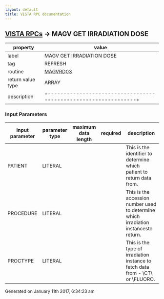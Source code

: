 ```yaml
---
layout: default
title: VISTA RPC documentation
---
```




## [VISTA RPCs](TableOfContent.md) &#8594; MAGV GET IRRADIATION DOSE 

 property | value 
--- | --- 
 label | MAGV GET IRRADIATION DOSE
 tag | REFRESH
 routine | [MAGVRD03](http://code.osehra.org/dox/Routine_MAGVRD03_source.html)
 return value type | ARRAY
 description |   +---------------------------------------------------------------+  | Property of the US Government.                                |  | No permission to copy or redistribute this software is given. |  | Use of unreleased versions of this software requires the user |  | to execute a written test agreement with the VistA Imaging    |  | Development Office of the Department of Veterans Affairs,     |  | telephone (301) 734-0100.                                     |  |                                                               |  | The Food and Drug Administration classifies this software as  |  | a medical device.  As such, it may not be changed in any way. |  | Modifications to this software may result in an adulterated   |  | medical device under 21CFR820, the use of which is considered |  | to be a violation of US Federal Statutes.                     |  +---------------------------------------------------------------+ This RPC returns attributes for irradiation instance related to patientand procedure.

### Input Parameters

| input parameter | parameter type | maximum data length | required | description | 
| --- | --- | --- | --- | --- | 
| PATIENT | LITERAL |  |  | This is the identifier to determine which patient to return data from. | 
| PROCEDURE | LITERAL |  |  | This is the accession number used to determine which irradiation instancesto return. | 
| PROCTYPE | LITERAL |  |  | This is the type of irradiation instance to fetch data from - \CT\ or \FLUORO\. | 




Generated on January 11th 2017, 6:34:23 am